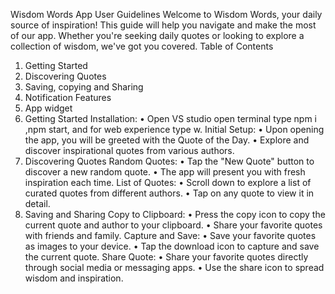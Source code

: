 Wisdom Words App User Guidelines
Welcome to Wisdom Words, your daily source of inspiration! This guide will help you navigate and make the most of our app. Whether you're seeking daily quotes or looking to explore a collection of wisdom, we've got you covered.
Table of Contents

1. Getting Started
2. Discovering Quotes
3. Saving, copying and Sharing
4. Notification Features
5. App widget
6. Getting Started
   Installation:
   • Open VS studio open terminal type npm i ,npm start, and for web experience type w.
   Initial Setup:
   • Upon opening the app, you will be greeted with the Quote of the Day.
   • Explore and discover inspirational quotes from various authors.
7. Discovering Quotes
   Random Quotes:
   • Tap the "New Quote" button to discover a new random quote.
   • The app will present you with fresh inspiration each time.
   List of Quotes:
   • Scroll down to explore a list of curated quotes from different authors.
   • Tap on any quote to view it in detail.
8. Saving and Sharing
   Copy to Clipboard:
   • Press the copy icon to copy the current quote and author to your clipboard.
   • Share your favorite quotes with friends and family.
   Capture and Save:
   • Save your favorite quotes as images to your device.
   • Tap the download icon to capture and save the current quote.
   Share Quote:
   • Share your favorite quotes directly through social media or messaging apps.
   • Use the share icon to spread wisdom and inspiration.
